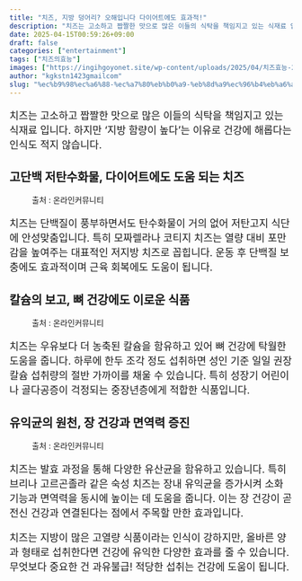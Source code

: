 ```yaml
---
title: "치즈, 지방 덩어리? 오해입니다 다이어트에도 효과적!"
description: "치즈는 고소하고 짭짤한 맛으로 많은 이들의 식탁을 책임지고 있는 식재료 입니다. 하지만 ‘지방 함량이 높다’는 이유로 건강에 해롭다는 인식도 적지 않습니다."
date: 2025-04-15T00:59:26+09:00
draft: false
categories: ["entertainment"]
tags: ["치즈의효능"]
images: ["https://ingihgoyonet.site/wp-content/uploads/2025/04/치즈효능-2-1024x683.jpg", "https://ingihgoyonet.site/wp-content/uploads/2025/04/치즈의효능-2-1024x683.jpg", "https://ingihgoyonet.site/wp-content/uploads/2025/04/치즈-1024x683.jpg"]
author: "kgkstn1423gmailcom"
slug: "%ec%b9%98%ec%a6%88-%ec%a7%80%eb%b0%a9-%eb%8d%a9%ec%96%b4%eb%a6%ac-%ec%98%a4%ed%95%b4%ec%9e%85%eb%8b%88%eb%8b%a4-%eb%8b%a4%ec%9d%b4%ec%96%b4%ed%8a%b8%ec%97%90%eb%8f%84-%ed%9a%a8%ea%b3%bc%ec%a0%81"
---
```


<p style="font-size:18px">치즈는 고소하고 짭짤한 맛으로 많은 이들의 식탁을 책임지고 있는 식재료 입니다. 하지만 ‘지방 함량이 높다’는 이유로 건강에 해롭다는 인식도 적지 않습니다.</p> <h2 >고단백 저탄수화물, 다이어트에도 도움 되는 치즈</h2> <figure ><img src="https://ingihgoyonet.site/wp-content/uploads/2025/04/치즈효능-2-1024x683.jpg" alt="" style="aspect-ratio:16/9;object-fit:cover"/><figcaption >출처 : 온라인커뮤니티</figcaption></figure> <p style="font-size:18px">치즈는 단백질이 풍부하면서도 탄수화물이 거의 없어 저탄고지 식단에 안성맞춤입니다. 특히 모짜렐라나 코티지 치즈는 열량 대비 포만감을 높여주는 대표적인 저지방 치즈로 꼽힙니다. 운동 후 단백질 보충에도 효과적이며 근육 회복에도 도움이 됩니다.</p> <h2 >칼슘의 보고, 뼈 건강에도 이로운 식품</h2> <figure ><img src="https://ingihgoyonet.site/wp-content/uploads/2025/04/치즈의효능-2-1024x683.jpg" alt="" style="aspect-ratio:16/9;object-fit:cover"/><figcaption >출처 : 온라인커뮤니티</figcaption></figure> <p style="font-size:18px">치즈는 우유보다 더 농축된 칼슘을 함유하고 있어 뼈 건강에 탁월한 도움을 줍니다. 하루에 한두 조각 정도 섭취하면 성인 기준 일일 권장 칼슘 섭취량의 절반 가까이를 채울 수 있습니다. 특히 성장기 어린이나 골다공증이 걱정되는 중장년층에게 적합한 식품입니다.</p> <h2 >유익균의 원천, 장 건강과 면역력 증진</h2> <figure ><img src="https://ingihgoyonet.site/wp-content/uploads/2025/04/치즈-1024x683.jpg" alt="" style="aspect-ratio:16/9;object-fit:cover"/><figcaption >출처 : 온라인커뮤니티</figcaption></figure> <p style="font-size:18px">치즈는 발효 과정을 통해 다양한 유산균을 함유하고 있습니다. 특히 브리나 고르곤졸라 같은 숙성 치즈는 장내 유익균을 증가시켜 소화 기능과 면역력을 동시에 높이는 데 도움을 줍니다. 이는 장 건강이 곧 전신 건강과 연결된다는 점에서 주목할 만한 효과입니다.</p> <p style="font-size:18px">치즈는 지방이 많은 고열량 식품이라는 인식이 강하지만, 올바른 양과 형태로 섭취한다면 건강에 유익한 다양한 효과를 줄 수 있습니다. 무엇보다 중요한 건 과유불급! 적당한 섭취는 건강에 도움이 됩니다.</p>